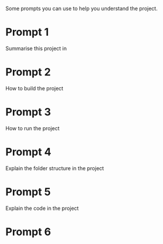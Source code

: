 Some prompts you can use to help you understand the project.

# Prompt 1 

Summarise this project in

# Prompt 2

How to build the project

# Prompt 3

How to run the project

# Prompt 4

Explain the folder structure in the project

# Prompt 5

Explain the code in the project

# Prompt 6